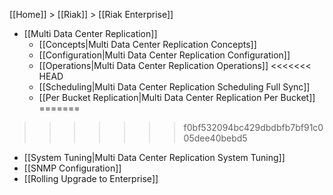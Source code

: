 [[Home]] > [[Riak]] > [[Riak Enterprise]]

* [[Multi Data Center Replication]]
  * [[Concepts|Multi Data Center Replication Concepts]]
  * [[Configuration|Multi Data Center Replication Configuration]]
  * [[Operations|Multi Data Center Replication Operations]]
<<<<<<< HEAD
  * [[Scheduling|Multi Data Center Replication Scheduling Full Sync]]
  * [[Per Bucket Replication|Multi Data Center Replication Per Bucket]]
=======
>>>>>>> f0bf532094bc429dbdbfb7bf91c005dee40bebd5
  * [[System Tuning|Multi Data Center Replication System Tuning]]
* [[SNMP Configuration]]
* [[Rolling Upgrade to Enterprise]]

